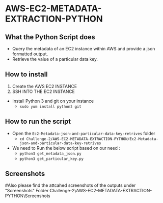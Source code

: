 # AWS-EC2-METADATA-EXTRACTION-PYTHON

## What the Python Script does
- Query the metadata of an EC2 instance within AWS and provide a json formatted output. 
- Retrieve the value of a particular data key.

## How to install
1. Create the AWS EC2 INSTANCE 
2. SSH INTO THE EC2 INSTANCE
- Install Python 3 and git on your instance 
    - `sudo yum install python3 git`

## How to run the script
- Open the `Ec2-Metadata-json-and-particular-data-key-retrives` folder
  - `cd Challenge-2/AWS-EC2-METADATA-EXTRACTION-PYTHON/Ec2-Metadata-json-and-particular-data-key-retrives`
- We need to Run the below script based on our need :
  - `python3 get_metadata_json.py`
  - `python3 get_particular_key.py`
  
## Screenshots
#Also please find the attcahed screenshots of the outputs under "Screenshots" Folder
Challenge-2\AWS-EC2-METADATA-EXTRACTION-PYTHON\Screenshots

